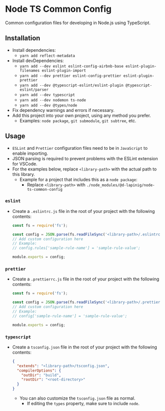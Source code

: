 # Node TS Common Config

Common configuration files for developing in Node.js using TypeScript.

## Installation

- Install dependencies:
  - `yarn add reflect-metadata`
- Install devDependencies:
  - `yarn add --dev eslint eslint-config-airbnb-base eslint-plugin-filenames eslint-plugin-import`
  - `yarn add --dev prettier eslint-config-prettier eslint-plugin-prettier`
  - `yarn add --dev @typescript-eslint/eslint-plugin @typescript-eslint/parser`
  - `yarn add --dev typescript`
  - `yarn add --dev nodemon ts-node`
  - `yarn add --dev @types/node`
- Fix dependency warnings and errors if necessary.
- Add this project into your own project, using any method you prefer.
  - Examples: `node package`, `git submodule`, `git subtree`, etc.

## Usage

- `ESLint` and `Prettier` configuration files need to be in `JavaScript` to enable importing.
- JSON parsing is required to prevent problems with the ESLint extension for VSCode.
- For the examples below, replace `<library-path>` with the actual path to this library.
  - Example for a project that includes this as a `node package`:
    - Replace `<library-path>` with `./node_modules/@d-lapinig/node-ts-common-config`

### `eslint`

- Create a `.eslintrc.js` file in the root of your project with the following contents:

  ```JavaScript
  const fs = require('fs');

  const config = JSON.parse(fs.readFileSync('<library-path>/.eslintrc.json'));
  // Add custom configuration here
  // Example:
  // config.rules['sample-rule-name'] = 'sample-rule-value';

  module.exports = config;
  ```

### `prettier`

- Create a `.prettierrc.js` file in the root of your project with the following contents:

  ```JavaScript
  const fs = require('fs');

  const config = JSON.parse(fs.readFileSync('<library-path>/.prettierrc.json'));
  // Add custom configuration here
  // Example:
  // config['sample-rule-name'] = 'sample-rule-value';

  module.exports = config;
  ```

### `typescript`

- Create a `tsconfig.json` file in the root of your project with the following contents:

  ```JSON
  {
    "extends": "<library-path>/tsconfig.json",
    "compilerOptions": {
      "outDir": "build",
      "rootDir": "<root-directory>"
    }
  }
  ```

  - You can also customize the `tsconfig.json` file as normal.
    - If editing the `types` property, make sure to include `node`.
